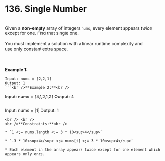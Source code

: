 # 136. Single Number

<br />Given a **non-empty** array of integers `nums`, every element appears <em>twice</em> except for one. Find that single one.<br />
<br />You must implement a solution with a linear runtime complexity and use only constant extra space.<br />
<br /> <br />
<br />**Example 1:**<br />
```
Input: nums = [2,2,1]
Output: 1
```<br />**Example 2:**<br />
```
Input: nums = [4,1,2,1,2]
Output: 4
```<br />**Example 3:**<br />
```
Input: nums = [1]
Output: 1
```
<br /> <br />
<br />**Constraints:**<br />

* `1 <;= nums.length <;= 3 * 10<sup>4</sup>`

* `-3 * 10<sup>4</sup> <;= nums[i] <;= 3 * 10<sup>4</sup>`

* Each element in the array appears twice except for one element which appears only once.